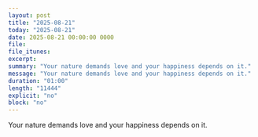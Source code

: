 ```yaml
---
layout: post
title: "2025-08-21"
today: "2025-08-21"
date: 2025-08-21 00:00:00 0000
file:
file_itunes:
excerpt:
summary: "Your nature demands love and your happiness depends on it."
message: "Your nature demands love and your happiness depends on it."
duration: "01:00"
length: "11444"
explicit: "no"
block: "no"
---
```

Your nature demands love and your happiness depends on it.

